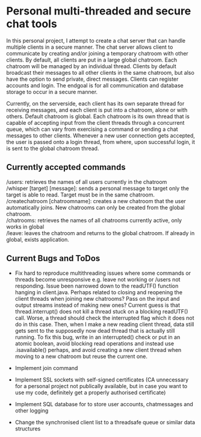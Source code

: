 # Personal multi-threaded and secure chat tools

In this personal project, I attempt to create a chat server that can handle multiple clients in a secure manner. The chat server allows client to communicate by creating and/or joining a temporary chatroom with other clients. By default, all clients are put in a large global chatroom. Each chatroom will be managed by an individual thread. Clients by default broadcast their messages to all other clients in the same chatroom, but also have the option to send private, direct messages. Clients can register accounts and login.  The endgoal is for all communication and database storage to occur in a secure manner.

Currently, on the serverside, each client has its own separate thread for receiving messages, and each client is put into a chatroom, alone or with others. Default chatroom is global. Each chatroom is its own thread that is capable of accepting input from the client threads through a concurrent queue, which can vary from exercising a command or sending a chat messages to other clients. Whenever a new user connection gets accepted, the user is passed onto a login thread, from where, upon successful login, it is sent to the global chatroom thread.

## Currently accepted commands
/users: retrieves the names of all users currently in the chatroom\
/whisper [target] [message]: sends a personal message to target only the target is able to read. Target must be in the same chatroom.\
/createchatroom [chatroomname]: creates a new chatroom that the user automatically joins. New chatrooms can only be created from the global chatroom.\
/chatrooms: retrieves the names of all chatrooms currently active, only works in global\
/leave: leaves the chatroom and returns to the global chatroom. If already in global, exists application.

## Current Bugs and ToDos
- Fix hard to reproduce multithreading issues where some commands or threads become unresponsive e.g. leave not working or /users not responding.
Issue been narrowed down to the readUTF() function hanging in client.java. Perhaps related to closing and reopening the client threads when joining new chatrooms? Pass on the input and output streams instead of making new ones?
Current guess is that thread.interrupt() does not kill a thread stuck on a blocking readUTF() call. Worse, a thread should check the interrupted flag which it does not do in this case. Then, when I make a new reading client thread, data still gets sent to the supposedly now dead thread that is actually still running. To fix this bug, write in an interrupted() check or put in an atomic boolean, avoid blocking read operations and instead use .isavailable() perhaps, and avoid creating a new client thread when moving to a new chatroom but reuse the current one.

- Implement join command
- Implement SSL sockets with self-signed certificates (CA unnecessary for a personal project not publically available, but in case you want to use my code, definitely get a properly authorised certificate)
- Implement SQL database for to store user accounts, chatmessages and other logging
- Change the synchronised client list to a threadsafe queue or similar data structures
